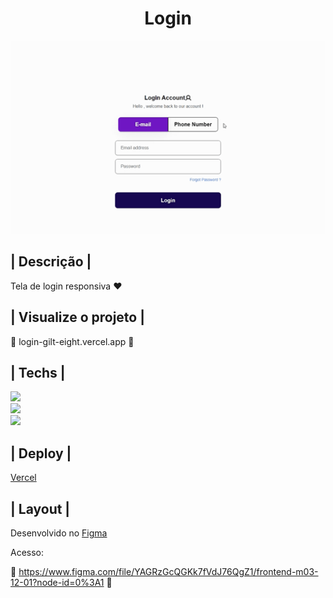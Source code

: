 <h1 align='center'> Login </h1>

<img src="./assets/Gif-login.gif" alt="Login">

## | Descrição |


Tela de login responsiva ♥

## | Visualize o projeto |

🔗 login-gilt-eight.vercel.app 🔗


## | Techs |

<img src="https://img.shields.io/badge/HTML5-E34F26?style=for-the-badge&logo=html5&logoColor=white"> <br>
<img src="https://img.shields.io/badge/CSS3-1572B6?style=for-the-badge&logo=css3&logoColor=white"> <br>
<img src="https://img.shields.io/badge/JavaScript-323330?style=for-the-badge&logo=javascript&logoColor=F7DF1E"> <br>

## | Deploy |

[Vercel](https://vercel.com/)

## | Layout | 

Desenvolvido no [Figma](https://www.figma.com/)

Acesso:

🔗 https://www.figma.com/file/YAGRzGcQGKk7fVdJ76QgZ1/frontend-m03-12-01?node-id=0%3A1 🔗


